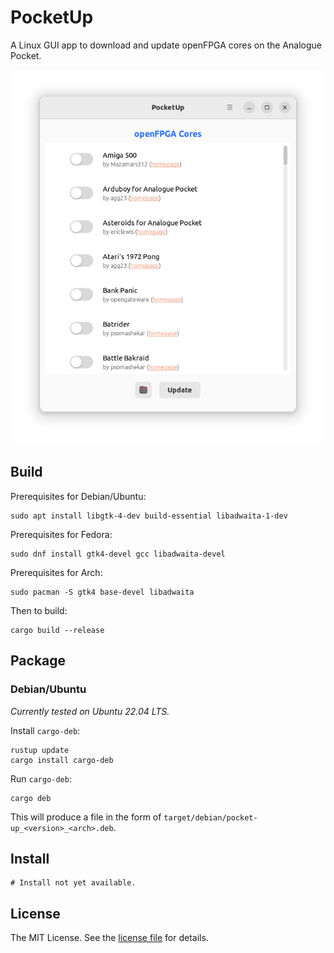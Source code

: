 PocketUp
========
A Linux GUI app to download and update openFPGA cores on the Analogue Pocket.

<div align="center">
    <img src="assets/pocket-up.png" alt="PocketUp">
</div>

Build
-----
Prerequisites for Debian/Ubuntu:

```shell
sudo apt install libgtk-4-dev build-essential libadwaita-1-dev
```

Prerequisites for Fedora:

```shell
sudo dnf install gtk4-devel gcc libadwaita-devel
```

Prerequisites for Arch:

```shell
sudo pacman -S gtk4 base-devel libadwaita
```

Then to build:

```shell
cargo build --release
```

Package
-------
### Debian/Ubuntu
_Currently tested on Ubuntu 22.04 LTS._

Install `cargo-deb`:

```shell
rustup update
cargo install cargo-deb
```

Run `cargo-deb`:

```shell
cargo deb
```

This will produce a file in the form of `target/debian/pocket-up_<version>_<arch>.deb`.

Install
-------
```shell
# Install not yet available.
```

License
-------
The MIT License. See the [license file](LICENSE) for details.
